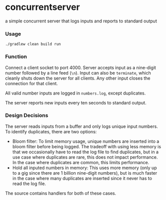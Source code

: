 # concurrentserver
a simple concurrent server that logs inputs and reports to standard output

### Usage
`./gradlew clean build run`

### Function
Connect a client socket to port 4000. Server accepts input as a nine-digit number followed by a line feed (`\n`). Input can also be `terminate`, which cleanly shuts down the server for all clients. Any other input closes the connection for that client.

All valid number inputs are logged in `numbers.log`, except duplicates.

The server reports new inputs every ten seconds to standard output.

### Design Decisions
The server reads inputs from a buffer and only logs unique input numbers. To identify duplicates, there are two options:
* Bloom filter: To limit memory usage, unique numbers are inserted into a bloom filter before being logged. The tradeoff with using less memory is that we occasionally have to read the log file to find duplicates, but in a use case where duplicates are rare, this does not impact performance. In the case where duplicates are common, this limits performance.
* Hold all inputed numbers in memory: This uses more memory (only up to a gig since there are 1 billion nine-digit numbers), but is much faster in the case where many duplicates are inserted since it never has to read the log file.

The source contains handlers for both of these cases.
